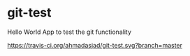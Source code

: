 # git-test
Hello World App to test the git functionality

https://travis-ci.org/ahmadasjad/git-test.svg?branch=master
